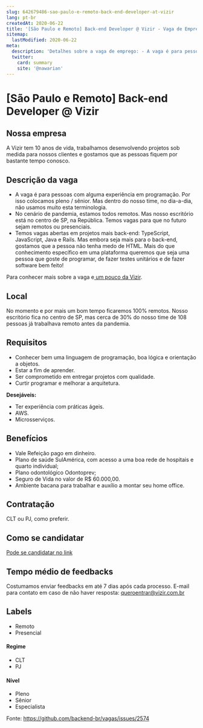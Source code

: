 ```yaml
---
slug: 642679486-sao-paulo-e-remoto-back-end-developer-at-vizir
lang: pt-br
createdAt: 2020-06-22
title: '[São Paulo e Remoto] Back-end Developer @ Vizir - Vaga de Emprego'
sitemap:
  lastModified: 2020-06-22
meta:
  description: 'Detalhes sobre a vaga de emprego: - A vaga é para pessoas com alguma experiência em programação. Por isso colocamos pleno / sênior. Mas dentro do nosso time, no dia-a-dia, não usamos muito esta terminologia. - No cenário de pandemia, estamos todos remotos. Mas nosso escritório está no centro de SP, na República. Temos vagas para que no futuro sejam remotos ou presenciais. - Temos vagas abertas em projetos mais back-end: TypeScript, JavaScript, Java e Rails. Mas embora seja mais para o back-end, gostamos que a pessoa não tenha medo de HTML. Mais do que conhecimento específico em uma plataforma queremos que seja uma pessoa que goste de programar, de fazer testes unitários e de fazer software bem feito!  Para conhecer mais sobre a vaga e[ um pouco da Vizir](https://vizir.com.br/2019/08/venha-fazer-parte-da-vizir-estamos-contratando/).'
  twitter:
    card: summary
    site: '@nawarian'
---
```


# [São Paulo e Remoto] Back-end Developer @ Vizir

## Nossa empresa

A Vizir tem 10 anos de vida, trabalhamos desenvolvendo projetos sob medida para nossos clientes e gostamos que as pessoas fiquem por bastante tempo conosco.

## Descrição da vaga

- A vaga é para pessoas com alguma experiência em programação. Por isso colocamos pleno / sênior. Mas dentro do nosso time, no dia-a-dia, não usamos muito esta terminologia. 
- No cenário de pandemia, estamos todos remotos. Mas nosso escritório está no centro de SP, na República. Temos vagas para que no futuro sejam remotos ou presenciais. 
- Temos vagas abertas em projetos mais back-end: TypeScript, JavaScript, Java e Rails. Mas embora seja mais para o back-end, gostamos que a pessoa não tenha medo de HTML. Mais do que conhecimento específico em uma plataforma queremos que seja uma pessoa que goste de programar, de fazer testes unitários e de fazer software bem feito!
 
Para conhecer mais sobre a vaga e[ um pouco da Vizir](https://vizir.com.br/2019/08/venha-fazer-parte-da-vizir-estamos-contratando/).

## Local

No momento e por mais um bom tempo ficaremos 100% remotos. Nosso escritório fica no centro de SP, mas cerca de 30% do nosso time de 108 pessoas já trabalhava remoto antes da pandemia. 

## Requisitos

- Conhecer bem uma linguagem de programação, boa lógica e orientação a objetos.
- Estar a fim de aprender.
- Ser comprometido em entregar projetos com qualidade.
- Curtir programar e melhorar a arquitetura. 

**Desejáveis:**
- Ter experiência com práticas ágeis.
- AWS.
- Microsserviços. 

## Benefícios
- Vale Refeição pago em dinheiro.
- Plano de saúde SulAmérica, com acesso a uma boa rede de hospitais e quarto individual;
- Plano odontológico Odontoprev;
- Seguro de Vida no valor de R$ 60.000,00.
- Ambiente bacana para trabalhar e auxílio a montar seu home office. 
## Contratação
CLT ou PJ, como preferir.

## Como se candidatar
[Pode se candidatar no link](https://recruiterflow.com/vizir/jobs/11?source=BackEndBR) 

## Tempo médio de feedbacks
Costumamos enviar feedbacks em até 7 dias após cada processo.
E-mail para contato em caso de não haver resposta: queroentrar@vizir.com.br

## Labels
- Remoto
- Presencial

#### Regime
- CLT
- PJ

#### Nível
- Pleno
- Sênior
- Especialista




Fonte: https://github.com/backend-br/vagas/issues/2574